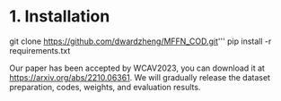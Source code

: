 # 1. Installation
git clone https://github.com/dwardzheng/MFFN_COD.git'''
pip install -r requirements.txt

Our paper has been accepted by WCAV2023, you can download it at https://arxiv.org/abs/2210.06361.
We will gradually release the dataset preparation, codes, weights, and evaluation results.
